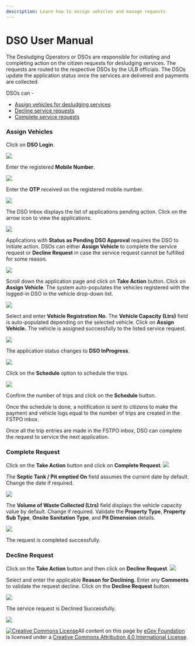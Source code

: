 ```yaml
---
description: Learn how to assign vehicles and manage requests
---
```


# DSO User Manual

The Desludging Operators or DSOs are responsible for initiating and completing action on the citizen requests for desludging services. The requests are routed to the respective DSOs by the ULB officials. The DSOs update the application status once the services are delivered and payments are collected.

DSOs can -

* [Assign vehicles for desludging services](dso-user-manual.md#assign-vehicles)
* [Decline service requests](dso-user-manual.md#decline-request)
* [Complete service requests](dso-user-manual.md#complete-request)

### Assign Vehicles

Click on **DSO Login**.

![](../../../../.gitbook/assets/aa.png)

Enter the registered **Mobile Number**.

![](../../../../.gitbook/assets/ab.png)

Enter the **OTP** received on the registered mobile number.

![](../../../../.gitbook/assets/ac.png)

The DSO Inbox displays the list of applications pending action. Click on the arrow icon to view the applications.

![](../../../../.gitbook/assets/ad.png)

Applications with **Status as Pending DSO Approval** requires the DSO to initiate action. DSOs can either **Assign Vehicle** to complete the service request or **Decline Request** in case the service request cannot be fulfilled for some reason.

![](../../../../.gitbook/assets/ae.png)

Scroll down the application page and click on **Take Action** button. Click on **Assign Vehicle**. The system auto-populates the vehicles registered with the logged-in DSO in the vehicle drop-down list.

![](../../../../.gitbook/assets/ah.png)

Select and enter **Vehicle Registration No.** The **Vehicle Capacity (Ltrs)** field is auto-populated depending on the selected vehicle. Click on **Assign Vehicle.** The vehicle is assigned successfully to the listed service request.

![](../../../../.gitbook/assets/ai.png)

The application status changes to **DSO InProgress**.

&#x20;![](../../../../.gitbook/assets/ak.png)

Click on the **Schedule** option to schedule the trips.

&#x20;![](../../../../.gitbook/assets/al.png)

Confirm the number of trips and click on the **Schedule** button.&#x20;

Once the schedule is done, a notification is sent to citizens to make the payment and vehicle logs equal to the number of trips are created in the FSTPO inbox.&#x20;

Once all the trip entries are made in the FSTPO inbox, DSO can complete the request to service the next application.&#x20;

### Complete Request

Click on the **Take Action** button and click on **Complete Request**. ![](../../../../.gitbook/assets/ba.png)

The **Septic Tank / Pit emptied On** field assumes the current date by default. Change the date if required.

&#x20;![](../../../../.gitbook/assets/bb.png)

The **Volume of Waste Collected (Ltrs)** field displays the vehicle capacity value by default. Change if required. Validate the **Property Type**, **Property Sub Type**, **Onsite Sanitation Type**, and **Pit Dimension** details.

![](../../../../.gitbook/assets/bc.png)

The request is completed successfully.

### Decline Request

Click on the **Take Action** button and then click on **Decline Request**. ![](../../../../.gitbook/assets/ca.png)

Select and enter the applicable **Reason for Declining.** Enter any **Comments** to validate the request decline. Click on the **Decline Request** button.

&#x20;![](../../../../.gitbook/assets/cb.png)

The service request is Declined Successfully.

&#x20;![](../../../../.gitbook/assets/cc.png)

[![Creative Commons License](https://i.creativecommons.org/l/by/4.0/80x15.png)](http://creativecommons.org/licenses/by/4.0/)All content on this page by [eGov Foundation ](https://egov.org.in/)is licensed under a [Creative Commons Attribution 4.0 International License](http://creativecommons.org/licenses/by/4.0/).
